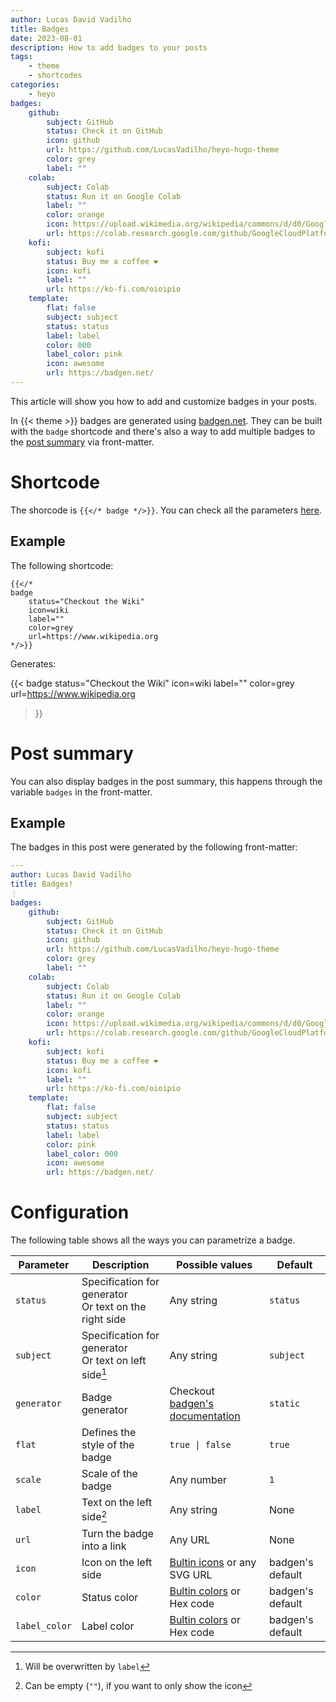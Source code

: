 ```yaml
---
author: Lucas David Vadilho
title: Badges
date: 2023-08-01
description: How to add badges to your posts
tags: 
    - theme
    - shortcodes
categories:
    - heyo
badges:
    github:
        subject: GitHub
        status: Check it on GitHub
        icon: github
        url: https://github.com/LucasVadilho/heyo-hugo-theme
        color: grey
        label: ""
    colab:
        subject: Colab
        status: Run it on Google Colab
        label: ""
        color: orange
        icon: https://upload.wikimedia.org/wikipedia/commons/d/d0/Google_Colaboratory_SVG_Logo.svg
        url: https://colab.research.google.com/github/GoogleCloudPlatform/vertex-ai-samples/blob/main/notebooks/official/model_monitoring/model_monitoring.ipynb
    kofi:
        subject: kofi
        status: Buy me a coffee ❤️
        icon: kofi
        label: ""
        url: https://ko-fi.com/oioipio
    template:
        flat: false
        subject: subject
        status: status
        label: label
        color: 000
        label_color: pink
        icon: awesome
        url: https://badgen.net/
---
```


This article will show you how to add and customize badges in your posts.
<!--more-->

In {{< theme >}} badges are generated using [badgen.net](https://badgen.net/). They can be built with the `badge` shortcode and there's also a way to add multiple badges to the [post summary](#post-summary) via front-matter.

# Shortcode

The shorcode is `{{</* badge */>}}`. You can check all the parameters [here](#configuration).

## Example

The following shortcode:

```go-html-template
{{</* 
badge 
    status="Checkout the Wiki"
    icon=wiki
    label=""
    color=grey
    url=https://www.wikipedia.org
*/>}}
```

Generates:

{{< 
badge 
    status="Checkout the Wiki"
    icon=wiki
    label=""
    color=grey
    url=https://www.wikipedia.org
>}}


# Post summary

You can also display badges in the post summary, this happens through the variable `badges` in the front-matter.

## Example

The badges in this post were generated by the following front-matter:

```yaml
---
author: Lucas David Vadilho
title: Badges!
⋮
badges:
    github:
        subject: GitHub
        status: Check it on GitHub
        icon: github
        url: https://github.com/LucasVadilho/heyo-hugo-theme
        color: grey
        label: ""
    colab:
        subject: Colab
        status: Run it on Google Colab
        label: ""
        color: orange
        icon: https://upload.wikimedia.org/wikipedia/commons/d/d0/Google_Colaboratory_SVG_Logo.svg
        url: https://colab.research.google.com/github/GoogleCloudPlatform/vertex-ai-samples/blob/main/notebooks/official/model_monitoring/model_monitoring.ipynb
    kofi:
        subject: kofi
        status: Buy me a coffee ❤️
        icon: kofi
        label: ""
        url: https://ko-fi.com/oioipio
    template:
        flat: false
        subject: subject
        status: status
        label: label
        color: pink
        label_color: 000
        icon: awesome
        url: https://badgen.net/
```

# Configuration

The following table shows all the ways you can parametrize a badge.

| Parameter | Description | Possible values | Default |
|---|---|---|---|
| `status` | Specification for generator <br /> Or text on the right side | Any string | `status`  |
| `subject` | Specification for generator <br /> Or text on left side[^1] | Any string | `subject` |
| `generator` | Badge generator | Checkout [badgen's documentation](https://badgen.net/help#generators) | `static` |
| `flat` | Defines the style of the badge | `true \| false` | `true` |
| `scale` | Scale of the badge | Any number | `1` |
| `label` | Text on the left side[^2] | Any string | None |
| `url` | Turn the badge into a link | Any URL | None |
| `icon` | Icon on the left side | [Bultin icons](https://badgen.net/help#icons) or any SVG URL | badgen's default |
| `color` | Status color | [Bultin colors](https://badgen.net/help#colors) or Hex code | badgen's default |
| `label_color` | Label color | [Bultin colors](https://badgen.net/help#colors) or Hex code | badgen's default |

[^1]: Will be overwritten by `label`
[^2]: Can be empty (`""`), if you want to only show the icon